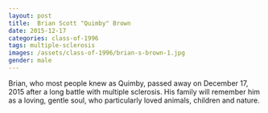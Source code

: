 ```yaml
---
layout: post
title:  Brian Scott "Quimby" Brown
date: 2015-12-17
categories: class-of-1996
tags: multiple-sclerosis
images: /assets/class-of-1996/brian-s-brown-1.jpg
gender: male
---
```

Brian, who most people knew as Quimby, passed away on December 17, 2015 after a long battle with multiple sclerosis.  His family will remember him as a loving, gentle soul, who particularly loved animals, children and nature.
